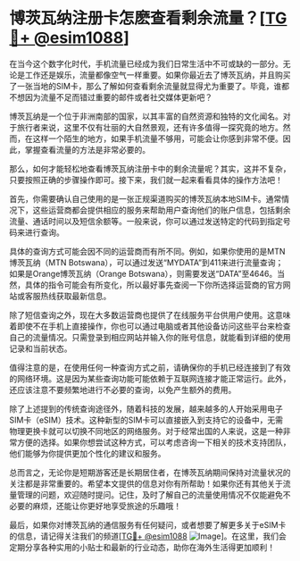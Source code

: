 # 博茨瓦纳注册卡怎麽查看剩余流量？[[TG💪+ @esim1088](https://t.me/s/esim1088)]

在当今这个数字化时代，手机流量已经成为我们日常生活中不可或缺的一部分。无论是工作还是娱乐，流量都像空气一样重要。如果你最近去了博茨瓦纳，并且购买了一张当地的SIM卡，那么了解如何查看剩余流量就显得尤为重要了。毕竟，谁都不想因为流量不足而错过重要的邮件或者社交媒体更新吧？

博茨瓦纳是一个位于非洲南部的国家，以其丰富的自然资源和独特的文化闻名。对于旅行者来说，这里不仅有壮丽的大自然景观，还有许多值得一探究竟的地方。然而，在这样一个陌生的地方，如果手机流量不够用，可能会让你感到非常不便。因此，掌握查看流量的方法是非常必要的。

那么，如何才能轻松地查看博茨瓦纳注册卡中的剩余流量呢？其实，这并不复杂，只要按照正确的步骤操作即可。接下来，我们就一起来看看具体的操作方法吧！

首先，你需要确认自己使用的是一张正规渠道购买的博茨瓦纳本地SIM卡。通常情况下，这些运营商都会提供相应的服务来帮助用户查询他们的账户信息，包括剩余流量、通话时间以及短信余额等。一般来说，你可以通过发送特定的代码到指定号码来进行查询。

具体的查询方式可能会因不同的运营商而有所不同。例如，如果你使用的是MTN博茨瓦纳（MTN Botswana），可以通过发送“MYDATA”到411来进行流量查询；如果是Orange博茨瓦纳（Orange Botswana），则需要发送“DATA”至4646。当然，具体的指令可能会有所变化，所以最好事先查阅一下你所选择运营商的官方网站或客服热线获取最新信息。

除了短信查询之外，现在大多数运营商也提供了在线服务平台供用户使用。这意味着即使不在手机上直接操作，你也可以通过电脑或者其他设备访问这些平台来检查自己的流量情况。只需登录到相应网站并输入你的账号信息，就能看到详细的使用记录和当前状态。

值得注意的是，在使用任何一种查询方式之前，请确保你的手机已经连接到了有效的网络环境。这是因为某些查询功能可能依赖于互联网连接才能正常运行。此外，还应该注意不要频繁地进行不必要的查询，以免产生额外的费用。

除了上述提到的传统查询途径外，随着科技的发展，越来越多的人开始采用电子SIM卡（eSIM）技术。这种新型的SIM卡可以直接嵌入到支持它的设备中，无需物理更换卡就可以切换不同地区的网络服务。对于经常出国的人来说，这是一种非常方便的选择。如果你想尝试这种方式，可以考虑咨询一下相关的技术支持团队，他们能够为你提供更加个性化的建议和服务。

总而言之，无论你是短期游客还是长期居住者，在博茨瓦纳期间保持对流量状况的关注都是非常重要的。希望本文提供的信息对你有所帮助！如果你还有其他关于流量管理的问题，欢迎随时提问。记住，及时了解自己的流量使用情况不仅能避免不必要的麻烦，还能让你更好地享受旅途的乐趣哦！

最后，如果你对博茨瓦纳的通信服务有任何疑问，或者想要了解更多关于eSIM卡的信息，请记得关注我们的频道[[TG💪+ @esim1088](https://t.me/s/esim1088) ![Image](https://i.postimg.cc/4NQfJmqS/Snipaste-2025-05-13-00-14-12.png)]。在这里，我们会定期分享各种实用的小贴士和最新的行业动态，助你在海外生活得更加顺利！